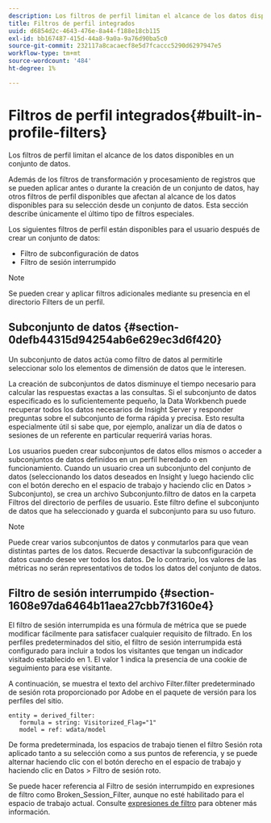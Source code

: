 ```yaml
---
description: Los filtros de perfil limitan el alcance de los datos disponibles en un conjunto de datos.
title: Filtros de perfil integrados
uuid: d6854d2c-4643-476e-8a44-f188e18cb115
exl-id: bb167487-415d-44a8-9a0a-9a76d90ba5c0
source-git-commit: 232117a8cacaecf8e5d7fcaccc5290d6297947e5
workflow-type: tm+mt
source-wordcount: '484'
ht-degree: 1%

---
```


# Filtros de perfil integrados{#built-in-profile-filters}

Los filtros de perfil limitan el alcance de los datos disponibles en un conjunto de datos.

Además de los filtros de transformación y procesamiento de registros que se pueden aplicar antes o durante la creación de un conjunto de datos, hay otros filtros de perfil disponibles que afectan al alcance de los datos disponibles para su selección desde un conjunto de datos. Esta sección describe únicamente el último tipo de filtros especiales.

Los siguientes filtros de perfil están disponibles para el usuario después de crear un conjunto de datos:

* Filtro de subconfiguración de datos
* Filtro de sesión interrumpido

>[!NOTE]
>
>Se pueden crear y aplicar filtros adicionales mediante su presencia en el directorio Filters de un perfil.

## Subconjunto de datos {#section-0defb44315d94254ab6e629ec3d6f420}

Un subconjunto de datos actúa como filtro de datos al permitirle seleccionar solo los elementos de dimensión de datos que le interesen.

La creación de subconjuntos de datos disminuye el tiempo necesario para calcular las respuestas exactas a las consultas. Si el subconjunto de datos especificado es lo suficientemente pequeño, la Data Workbench puede recuperar todos los datos necesarios de Insight Server y responder preguntas sobre el subconjunto de forma rápida y precisa. Esto resulta especialmente útil si sabe que, por ejemplo, analizar un día de datos o sesiones de un referente en particular requerirá varias horas.

Los usuarios pueden crear subconjuntos de datos ellos mismos o acceder a subconjuntos de datos definidos en un perfil heredado o en funcionamiento. Cuando un usuario crea un subconjunto del conjunto de datos (seleccionando los datos deseados en Insight y luego haciendo clic con el botón derecho en el espacio de trabajo y haciendo clic en Datos > Subconjunto), se crea un archivo Subconjunto.filtro de datos en la carpeta Filtros del directorio de perfiles de usuario. Este filtro define el subconjunto de datos que ha seleccionado y guarda el subconjunto para su uso futuro.

>[!NOTE]
>
>Puede crear varios subconjuntos de datos y conmutarlos para que vean distintas partes de los datos. Recuerde desactivar la subconfiguración de datos cuando desee ver todos los datos. De lo contrario, los valores de las métricas no serán representativos de todos los datos del conjunto de datos.

## Filtro de sesión interrumpido {#section-1608e97da6464b11aea27cbb7f3160e4}

El filtro de sesión interrumpida es una fórmula de métrica que se puede modificar fácilmente para satisfacer cualquier requisito de filtrado. En los perfiles predeterminados del sitio, el filtro de sesión interrumpida está configurado para incluir a todos los visitantes que tengan un indicador visitado establecido en 1. El valor 1 indica la presencia de una cookie de seguimiento para ese visitante.

A continuación, se muestra el texto del archivo Filter.filter predeterminado de sesión rota proporcionado por Adobe en el paquete de versión para los perfiles del sitio.

```
entity = derived_filter:
   formula = string: Visitorized_Flag="1"
   model = ref: wdata/model
```

De forma predeterminada, los espacios de trabajo tienen el filtro Sesión rota aplicado tanto a su selección como a sus puntos de referencia, y se puede alternar haciendo clic con el botón derecho en el espacio de trabajo y haciendo clic en Datos > Filtro de sesión roto.

Se puede hacer referencia al Filtro de sesión interrumpido en expresiones de filtro como Broken_Session_Filter, aunque no esté habilitado para el espacio de trabajo actual. Consulte [expresiones de filtro](https://experienceleague.adobe.com/docs/data-workbench/using/client/t-open-ins.html#Syntax_for_Identifiers) para obtener más información.
